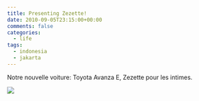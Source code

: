 ```yaml
---
title: Presenting Zezette!
date: 2010-09-05T23:15:00+00:00
comments: false
categories:
  - life
tags:
  - indonesia
  - jakarta
---
```

Notre nouvelle voiture: Toyota Avanza E, Zezette pour les intimes.

![](Media_CardBlackBerrypicturesIM.jpg.scaled.1000.jpg)